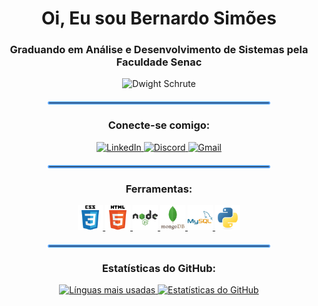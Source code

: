 <div align="center">
  <h1>Oi, Eu sou Bernardo Simões</h1>
  <h3>Graduando em Análise e Desenvolvimento de Sistemas pela Faculdade Senac</h3>

  <img src="https://media4.giphy.com/media/v1.Y2lkPTc5MGI3NjExcWphOGt5bHZ1anhjN28zbHV6aTdscWFrOGdieGhheGZvbGVqZTlveiZlcD12MV9pbnRlcm5hbF9naWZfYnlfaWQmY3Q9Zw/FerjqPHY2OGDPJPwEk/giphy.gif" 
       width="280" 
       alt="Dwight Schrute" />

  <hr style="width:70%; border:2px solid #58A6FF; border-radius:5px; margin:20px auto;">

  <h3>Conecte-se comigo:</h3>
  <p>
    <a href="https://www.linkedin.com/in/bernardo-simões-728002210" target="blank">
      <img src="https://raw.githubusercontent.com/rahuldkjain/github-profile-readme-generator/master/src/images/icons/Social/linked-in-alt.svg" 
           alt="LinkedIn" 
           height="30" 
           width="40" />
    </a>
    <a href="https://discord.gg/b3rnardo_15" target="blank">
      <img src="https://raw.githubusercontent.com/rahuldkjain/github-profile-readme-generator/master/src/images/icons/Social/discord.svg" 
           alt="Discord" 
           height="30" 
           width="40" />
    </a>
    <a href="mailto:bernardo0simoes@gmail.com" target="blank">
      <img src="https://img.icons8.com/color/48/000000/gmail-new.png" 
           alt="Gmail" 
           height="30" 
           width="40" />
    </a>
  </p>

  <hr style="width:70%; border:2px solid #58A6FF; border-radius:5px; margin:20px auto;">

  <h3>Ferramentas:</h3>
  <p>
    <a href="https://www.w3schools.com/css/" target="_blank" rel="noreferrer">
      <img src="https://raw.githubusercontent.com/devicons/devicon/master/icons/css3/css3-original-wordmark.svg" 
           alt="CSS3" 
           width="40" 
           height="40" />
    </a>
    <a href="https://www.w3.org/html/" target="_blank" rel="noreferrer">
      <img src="https://raw.githubusercontent.com/devicons/devicon/master/icons/html5/html5-original-wordmark.svg" 
           alt="HTML5" 
           width="40" 
           height="40" />
    </a>
    <a href="https://nodejs.org" target="_blank" rel="noreferrer">
      <img src="https://raw.githubusercontent.com/devicons/devicon/master/icons/nodejs/nodejs-original-wordmark.svg" 
           alt="Node.js" 
           width="40" 
           height="40" />
    </a>
    <a href="https://www.mongodb.com/" target="_blank" rel="noreferrer">
      <img src="https://raw.githubusercontent.com/devicons/devicon/master/icons/mongodb/mongodb-original-wordmark.svg" 
           alt="MongoDB" 
           width="40" 
           height="40" />
    </a>   
    <a href="https://www.mysql.com/" target="_blank" rel="noreferrer">
      <img src="https://raw.githubusercontent.com/devicons/devicon/master/icons/mysql/mysql-original-wordmark.svg" 
           alt="MySQL" 
           width="40" 
           height="40" />
    </a>   
    <a href="https://www.python.org" target="_blank" rel="noreferrer">
      <img src="https://raw.githubusercontent.com/devicons/devicon/master/icons/python/python-original.svg" 
           alt="Python" 
           width="40" 
           height="40" />
    </a>
  </p>

  <hr style="width:70%; border:2px solid #58A6FF; border-radius:5px; margin:20px auto;">

  <h3>Estatísticas do GitHub:</h3>
  <a href="https://github.com/b3rnardo15">
    <img height="180em" 
         src="https://github-readme-stats.vercel.app/api/top-langs?username=b3rnardo15&show_icons=true&locale=en&layout=compact&bg_color=0D1117&title_color=58A6FF&text_color=FFFFFF&icon_color=58A6FF&border_color=0D1117" 
         alt="Línguas mais usadas"/>    
    <img height="180em" 
         src="https://github-readme-stats.vercel.app/api?username=b3rnardo15&show_icons=true&locale=en&bg_color=0D1117&title_color=58A6FF&text_color=FFFFFF&icon_color=58A6FF&border_color=0D1117" 
         alt="Estatísticas do GitHub"/>
  </a>
</div>

